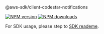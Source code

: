 @aws-sdk/client-codestar-notifications

[![NPM version](https://img.shields.io/npm/v/@aws-sdk/client-codestar-notifications/preview.svg)](https://www.npmjs.com/package/@aws-sdk/client-codestar-notifications)
[![NPM downloads](https://img.shields.io/npm/dm/@aws-sdk/client-codestar-notifications.svg)](https://www.npmjs.com/package/@aws-sdk/client-codestar-notifications)

For SDK usage, please step to [SDK reademe](https://github.com/aws/aws-sdk-js-v3).
